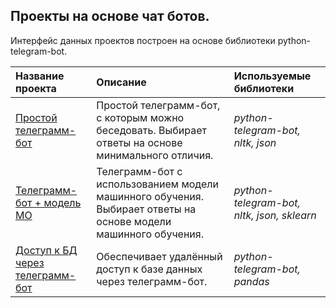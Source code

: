 ## Проекты на основе чат ботов.

Интерфейс данных проектов построен на основе библиотеки python-telegram-bot.

| Название проекта | Описание | Используемые библиотеки | 
| :---------------------- | :---------------------- | :---------------------- |
| [Простой телеграмм-бот](Simple_chat_bot) | Простой телеграмм-бот, с которым можно беседовать. Выбирает ответы на основе минимального отличия. | *python-telegram-bot, nltk, json* |
| [Телеграмм-бот + модель МО](Chat_bot_ml) | Телеграмм-бот с использованием модели машинного обучения. Выбирает ответы на основе модели машинного обучения.| *python-telegram-bot, nltk, json, sklearn* |
|[Доступ к БД через телеграмм-бот](Electric_bot_db) | Обеспечивает удалённый доступ к базе данных через телеграмм-бот. | *python-telegram-bot, pandas* |
